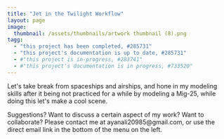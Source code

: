 ```yaml
---
title: "Jet in the Twilight Workflow"
layout: page
image:
  thumbnail: /assets/thumbnails/artwork thumbnail (8).png
tagg:
  - "this project has been completed, #285731"
  - "this project's documentation is up to date, #285731"
  - #"this project is in-progress, #283741"
  - #"this project's documentation is in progress, #733520"
---
```

Let's take break from spaceships and airships, and hone in my modeling skills after it being not practiced for a while by modeling a Mig-25, while doing this let's make a cool scene.

<div class="content-container" data-bg-image="/assets/images/chevron2.png">
    Suggestions? Want to discuss a certain aspect of my work? Want to collaborate? Please contact me at ayanali20985@gmail.com, or use the direct email link in the bottom of the menu on the left.
</div>
